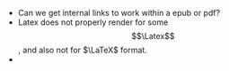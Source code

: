 - Can we get internal links to work within a epub or pdf?
- Latex does not properly render for some $$\Latex$$, and also not for $\LaTeX$ format.
- 
